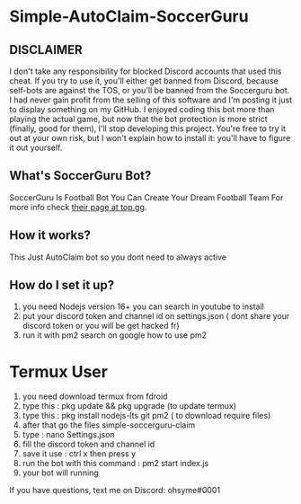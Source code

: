 # Simple-AutoClaim-SoccerGuru
## DISCLAIMER
I don't take any responsibility for blocked Discord accounts that used this cheat. If you try to use it, you'll either get banned from Discord, because self-bots are against the TOS, or you'll be banned from the Soccerguru bot.
I had never gain profit from the selling of this software and I'm posting it just to display something on my GitHub.
I enjoyed coding this bot more than playing the actual game, but now that the bot protection is more strict (finally, good for them), I'll stop developing this project. You're free to try it out at your own risk, but I won't explain how to install it: you'll have to figure it out yourself.

## What's SoccerGuru Bot?
SoccerGuru Is Football Bot You Can Create Your Dream Football Team
For more info check [their page at top.gg](https://top.gg/bot/668075833780469772).

## How it works?
This Just AutoClaim bot so you dont need to always active

## How do I set it up?
1. you need Nodejs version 16+ you can search in youtube to install
2. put your discord token and channel id on settings.json ( dont share your discord token or you will be get hacked fr)
3. run it with pm2 search on google how to use pm2

# Termux User
1. you need download termux from fdroid
2. type this : pkg update && pkg upgrade (to update termux)
3. type this : pkg install nodejs-lts git pm2 ( to download require files)
4. after that go the files simple-soccerguru-claim 
5. type : nano Settings.json
6. fill the discord token and channel id 
7. save it use : ctrl x then press y
8. run the bot with this command : pm2 start index.js
9. your bot will running

If you have questions, text me on Discord: ohsyme#0001
